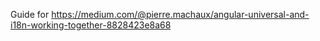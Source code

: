 Guide for https://medium.com/@pierre.machaux/angular-universal-and-i18n-working-together-8828423e8a68
